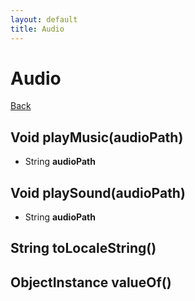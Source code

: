 ```yaml
---
layout: default
title: Audio
---
```

# Audio
[Back](index.html)
## **Void** playMusic(audioPath)
- String **audioPath**

## **Void** playSound(audioPath)
- String **audioPath**

## **String** toLocaleString()

## **ObjectInstance** valueOf()

